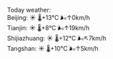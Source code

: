 Today weather:  
Beijing: ☀️ 🌡️+13°C 🌬️↑0km/h  
Tianjin: ☀️ 🌡️+8°C 🌬️↑19km/h  
Shijiazhuang: ☀️ 🌡️+12°C 🌬️↖7km/h  
Tangshan: ☀️ 🌡️+10°C 🌬️↑5km/h  
